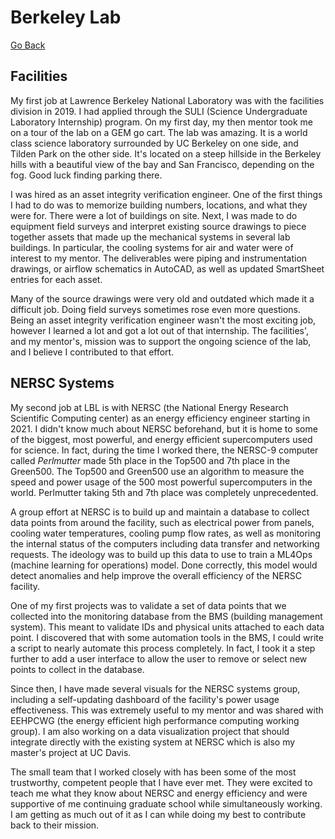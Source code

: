 # Berkeley Lab

[Go Back](index)

## Facilities

My first job at Lawrence Berkeley National Laboratory was with the facilities division in 2019. I had applied through the SULI (Science Undergraduate Laboratory Internship) program. On my first day, my then mentor took me on a tour of the lab on a GEM go cart. The lab was amazing. It is a world class science laboratory surrounded by UC Berkeley on one side, and Tilden Park on the other side. It's located on a steep hillside in the Berkeley hills with a beautiful view of the bay and San Francisco, depending on the fog. Good luck finding parking there.

I was hired as an asset integrity verification engineer. One of the first things I had to do was to memorize building numbers, locations, and what they were for. There were a lot of buildings on site. Next, I was made to do equipment field surveys and interpret existing source drawings to piece together assets that made up the mechanical systems in several lab buildings. In particular, the cooling systems for air and water were of interest to my mentor. The deliverables were piping and instrumentation drawings, or airflow schematics in AutoCAD, as well as updated SmartSheet entries for each asset.

Many of the source drawings were very old and outdated which made it a difficult job. Doing field surveys sometimes rose even more questions. Being an asset integrity verification engineer wasn't the most exciting job, however I learned a lot and got a lot out of that internship. The facilities', and my mentor's, mission was to support the ongoing science of the lab, and I believe I contributed to that effort.

## NERSC Systems

My second job at LBL is with NERSC (the National Energy Research Scientific Computing center) as an energy efficiency engineer starting in 2021. I didn't know much about NERSC beforehand, but it is home to some of the biggest, most powerful, and energy efficient supercomputers used for science. In fact, during the time I worked there, the NERSC-9 computer called _Perlmutter_ made 5th place in the Top500 and 7th place in the Green500. The Top500 and Green500 use an algorithm to measure the speed and power usage of the 500 most powerful supercomputers in the world. Perlmutter taking 5th and 7th place was completely unprecedented.

A group effort at NERSC is to build up and maintain a database to collect data points from around the facility, such as electrical power from panels, cooling water temperatures, cooling pump flow rates, as well as monitoring the internal status of the computers including data transfer and networking requests. The ideology was to build up this data to use to train a ML4Ops (machine learning for operations) model. Done correctly, this model would detect anomalies and help improve the overall efficiency of the NERSC facility.

One of my first projects was to validate a set of data points that we collected into the monitoring database from the BMS (building management system). This meant to validate IDs and physical units attached to each data point. I discovered that with some automation tools in the BMS, I could write a script to nearly automate this process completely. In fact, I took it a step further to add a user interface to allow the user to remove or select new points to collect in the database.

Since then, I have made several visuals for the NERSC systems group, including a self-updating dashboard of the facility's power usage effectiveness. This was extremely useful to my mentor and was shared with EEHPCWG (the energy efficient high performance computing working group). I am also working on a data visualization project that should integrate directly with the existing system at NERSC which is also my master's project at UC Davis.

The small team that I worked closely with has been some of the most trustworthy, competent people that I have ever met. They were excited to teach me what they know about NERSC and energy efficiency and were supportive of me continuing graduate school while simultaneously working. I am getting as much out of it as I can while doing my best to contribute back to their mission.